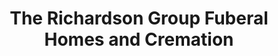 ---
title: "The Richardson Group Fuberal Homes and Cremation"
url: /panama-city/the-richardson-group-fuberal-homes-and-cremation/
shop: funeral directors
---